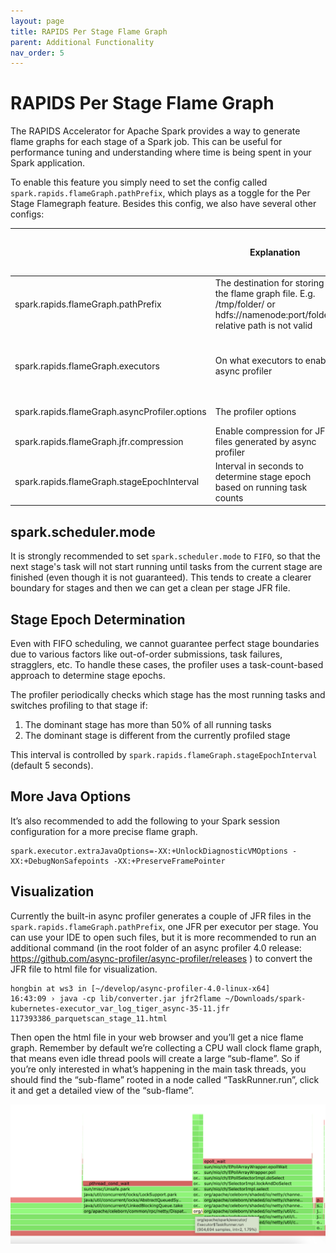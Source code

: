 ```yaml
---
layout: page
title: RAPIDS Per Stage Flame Graph
parent: Additional Functionality
nav_order: 5
---
```

# RAPIDS Per Stage Flame Graph
The RAPIDS Accelerator for Apache Spark provides a way to generate flame graphs for each stage of a Spark job. This can be useful for performance tuning and understanding where time is being spent in your Spark application.

To enable this feature you simply need to set the config called `spark.rapids.flameGraph.pathPrefix`, which plays as a toggle for the Per Stage Flamegraph feature. Besides this config, we also have several other configs:

|                                               | Explanation                                                                                        | Default value                                                                                                              | When do you need to care this config |
|-----------------------------------------------|----------------------------------------------------------------------------------------------------|----------------------------------------------------------------------------------------------------------------------------|--------------------------------------|
| spark.rapids.flameGraph.pathPrefix            | The destination for storing the flame graph file. E.g. /tmp/folder/ or hdfs://namenode:port/folder, relative path is not valid | Not set (not enabled)                                                                                                      | Always                               |
| spark.rapids.flameGraph.executors             | On what executors to enable async profiler                                                         | *, meaning all executors, you can replace with comma-separated list of executors IDs and hyphenated ranges of executor IDs | Unless necessary                     |
| spark.rapids.flameGraph.asyncProfiler.options | The profiler options                                                                               | jfr,event=cpu,wall=10ms                                                                                                    | Unless necessary                     |
| spark.rapids.flameGraph.jfr.compression       | Enable compression for JFR files generated by async profiler                                       | false                                                                                                                       | To save disk space                   |
| spark.rapids.flameGraph.stageEpochInterval    | Interval in seconds to determine stage epoch based on running task counts                          | 5                                                                                                                           | When stages run concurrently         |


## spark.scheduler.mode
It is strongly recommended to set `spark.scheduler.mode` to `FIFO`, so that the next stage's task will not start running until tasks from the current stage are finished (even though it is not guaranteed). This tends to create a clearer boundary for stages and then we can get a clean per stage JFR file.

## Stage Epoch Determination
Even with FIFO scheduling, we cannot guarantee perfect stage boundaries due to various factors like out-of-order submissions, task failures, stragglers, etc. To handle these cases, the profiler uses a task-count-based approach to determine stage epochs.

The profiler periodically checks which stage has the most running tasks and switches profiling to that stage if:
1. The dominant stage has more than 50% of all running tasks
2. The dominant stage is different from the currently profiled stage

This interval is controlled by `spark.rapids.flameGraph.stageEpochInterval` (default 5 seconds).

## More Java Options
It’s also recommended to add the following to your Spark session configuration for a more precise flame graph.

```
spark.executor.extraJavaOptions=-XX:+UnlockDiagnosticVMOptions -XX:+DebugNonSafepoints -XX:+PreserveFramePointer
```

## Visualization

Currently the built-in async profiler generates a couple of JFR files in the `spark.rapids.flameGraph.pathPrefix`, one JFR per executor per stage. You can use your IDE to open such files, but it is more recommended to run an additional command (in the root folder of an async profiler 4.0 release: https://github.com/async-profiler/async-profiler/releases ) to convert the JFR file to html file for visualization.


```
hongbin at ws3 in [~/develop/async-profiler-4.0-linux-x64]
16:43:09 › java -cp lib/converter.jar jfr2flame ~/Downloads/spark-kubernetes-executor_var_log_tiger_async-35-11.jfr  117393386_parquetscan_stage_11.html
```

Then open the html file in your web browser and you’ll get a nice flame graph. Remember by default we’re collecting a CPU wall clock flame graph, that means even idle thread pools will create a large “sub-flame”. So if you’re only interested in what’s happening in the main task threads, you should find the “sub-flame” rooted in a node called “TaskRunner.run”, click it and get a detailed view of the “sub-flame”.

![flame graph sample](../img/flamegraph.png)